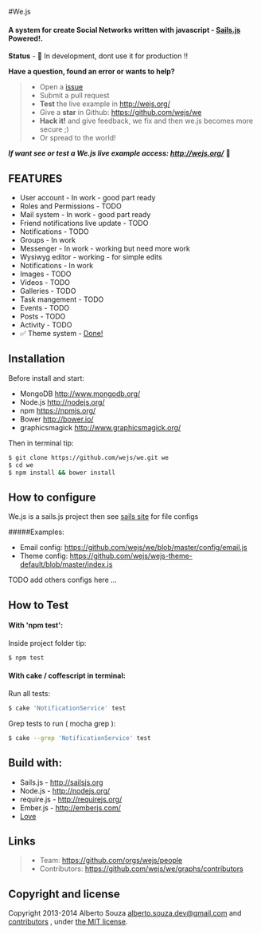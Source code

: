 #We.js
#### A system for create Social Networks written with javascript - [Sails.js](http://sailsjs.org) Powered!.

**Status** - :construction: In development, dont use it for production :bangbang:

**Have a question, found an error or wants to help?**

> * Open a [issue](https://github.com/wejs/we/issues)
> * Submit a pull request
> * **Test** the live example in http://wejs.org/
> * Give a **star** in Github: https://github.com/wejs/we
> * **Hack it!** and give feedback, we fix and then we.js becomes more secure ;)
> * Or spread to the world!

***If want see or test a We.js live example access: http://wejs.org/*** :eyes:


## FEATURES

* User account - In work - good part ready
* Roles and Permissions - TODO
* Mail system - In work - good part ready
* Friend notifications live update - TODO
* Notifications - TODO
* Groups - In work
* Messenger - In work - working but need more work
* Wysiwyg editor - working - for simple edits
* Notifications - In work
* Images - TODO
* Vídeos - TODO
* Galleries - TODO
* Task mangement - TODO
* Events - TODO
* Posts - TODO
* Activity - TODO
* :white_check_mark: Theme system - [Done!](https://github.com/wejs/we-theme-engine)

## Installation

Before install and start:
* MongoDB http://www.mongodb.org/
* Node.js http://nodejs.org/
* npm https://npmjs.org/
* Bower http://bower.io/
* graphicsmagick http://www.graphicsmagick.org/

Then in terminal tip:

```sh
$ git clone https://github.com/wejs/we.git we
$ cd we
$ npm install && bower install
```
## How to configure

We.js is a sails.js project then see [sails site](http://sailsjs.org/) for file configs

#####Examples:

* Email config: https://github.com/wejs/we/blob/master/config/email.js
* Theme config: https://github.com/wejs/wejs-theme-default/blob/master/index.js

TODO add others configs here ...

## How to Test

#### With 'npm test':
Inside project folder tip:
```sh
$ npm test
```

#### With cake / coffescript in terminal:
Run all tests:
```sh
$ cake 'NotificationService' test
```

Grep tests to run ( mocha grep ):
```sh
$ cake --grep 'NotificationService' test
```

## Build with:
* Sails.js - http://sailsjs.org
* Node.js - http://nodejs.org/
* require.js - http://requirejs.org/
* Ember.js - http://emberjs.com/
* [Love](http://www.lovecalculator.com/)

## Links

> * Team: https://github.com/orgs/wejs/people
> * Contributors: https://github.com/wejs/we/graphs/contributors

## Copyright and license

Copyright 2013-2014 Alberto Souza <alberto.souza.dev@gmail.com> and [contributors](https://github.com/wejs/we/graphs/contributors) , under [the MIT license](LICENSE).
